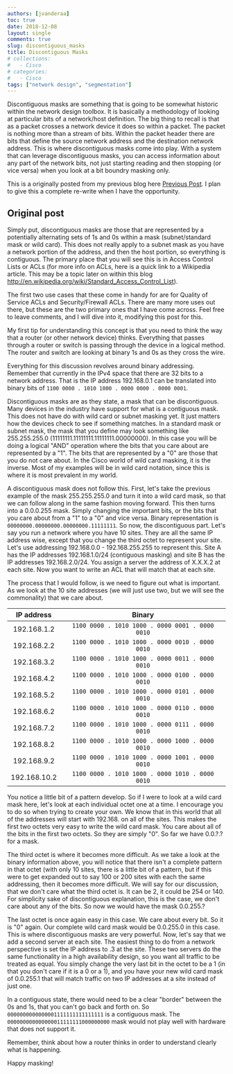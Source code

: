 ```yaml
---
authors: [jvanderaa]
toc: true
date: 2018-12-08
layout: single
comments: true
slug: discontiguous_masks
title: Discontiguous Masks
# collections:
#   - Cisco
# categories:
#   - Cisco
tags: ["network design", "segmentation"]
---
```


Discontiguous masks are something that is going to be somewhat historic within the network design toolbox. It is basically a methodology of looking at particular bits of a network/host definition. The big thing to recall is that as a packet crosses a network device it does so within a packet. The packet is nothing more than a stream of bits. Within the packet header there are bits that define the source network address and the destination network address. This is where discontiguous masks come into play. With a system that can leverage discontiguous masks, you can access information about any part of the network bits, not just starting reading and then stopping (or vice versa) when you look at a bit boundry masking only.

<!-- more -->

This is a originally posted from my previous blog here  [Previous Post](https://connectforall.blogspot.com/2011/06/discontiguous-masks.html). I plan to give this a complete re-write when I have the opportunity.

## Original post

Simply put, discontiguous masks are those that are represented by a potentially alternating sets of 1s and 0s within a mask (subnet/standard mask or wild card). This does not really apply to a subnet mask as you have a network portion of the address, and then the host portion, so everything is contiguous. The primary place that you will see this is in Access Control Lists or ACLs (for more info on ACLs, here is a quick link to a Wikipedia article. This may be a topic later on within this blog http://en.wikipedia.org/wiki/Standard_Access_Control_List).  

The first two use cases that these come in handy for are for Quality of Service ACLs and Security/Firewall ACLs. There are many more uses out there, but these are the two primary ones that I have come across. Feel free to leave comments, and I will dive into it, modifying this post for this.

My first tip for understanding this concept is that you need to think the way that a router (or other network device) thinks. Everything that passes through a router or switch is passing through the device in a logical method. The router and switch are looking at binary 1s and 0s as they cross the wire.  

Everything for this discussion revolves around binary addressing. Remember that currently in the IPv4 space that there are 32 bits to a network address. That is the IP address 192.168.0.1 can be translated into binary bits of `1100 0000 . 1010 1000 . 0000 0000 . 0000 0001`.

Discontiguous masks are as they state, a mask that can be discontiguous. Many devices in the industry have support for what is a contiguous mask. This does not have do with wild card or subnet masking yet. It just matters how the devices check to see if something matches. In a standard mask or subnet mask, the mask that you define may look something like 255.255.255.0 (11111111.11111111.11111111.00000000). In this case you will be doing a logical "AND" operation where the bits that you care about are represented by a "1".  The bits that are represented by a "0" are those that you do not care about. In the Cisco world of wild card masking, it is the inverse. Most of my examples will be in wild card notation, since this is where it is most prevalent in my world.

A discontiguous mask does not follow this. First, let's take the previous example of the mask 255.255.255.0 and turn it into a wild card mask, so that we can follow along in the same fashion moving forward. This then turns into a 0.0.0.255 mask. Simply changing the important bits, or the bits that you care about from a "1" to a "0" and vice versa. Binary representation is `00000000.00000000.00000000.11111111`. So now, the discontiguous part. Let's say you run a network where you have 10 sites. They are all the same IP address wise, except that you change the third octet to represent your site. Let's use addressing 192.168.0.0 - 192.168.255.255 to represent this. Site A has the IP addresses 192.168.1.0/24 (contiguous masking) and site B has the IP addresses  192.168.2.0/24. You assign a server the address of X.X.X.2 at each site. Now you want to write an ACL that will match that at each site.

The process that I would follow, is we need to figure out what is important. As we look at the 10 site  addresses (we will just use two, but we will see the commonality) that we care about.

|  IP address  |                     Binary                      |
| :----------: | :---------------------------------------------: |
| 192.168.1.2  | `1100 0000 . 1010 1000 . 0000 0001 . 0000 0010` |
| 192.168.2.2  | `1100 0000 . 1010 1000 . 0000 0010 . 0000 0010` |
| 192.168.3.2  | `1100 0000 . 1010 1000 . 0000 0011 . 0000 0010` |
| 192.168.4.2  | `1100 0000 . 1010 1000 . 0000 0100 . 0000 0010` |
| 192.168.5.2  | `1100 0000 . 1010 1000 . 0000 0101 . 0000 0010` |
| 192.168.6.2  | `1100 0000 . 1010 1000 . 0000 0110 . 0000 0010` |
| 192.168.7.2  | `1100 0000 . 1010 1000 . 0000 0111 . 0000 0010` |
| 192.168.8.2  | `1100 0000 . 1010 1000 . 0000 1000 . 0000 0010` |
| 192.168.9.2  | `1100 0000 . 1010 1000 . 0000 1001 . 0000 0010` |
| 192.168.10.2 | `1100 0000 . 1010 1000 . 0000 1010 . 0000 0010` |

You notice a little bit of a pattern develop. So if I were to look at a wild card mask here, let's look at each individual octet one at a time. I encourage you to do so when trying to create your own. We know that in this world that all of the addresses will start with 192.168. on all of the sites. This makes the first two octets very easy to write the wild card mask. You care about all of the bits in the first two octets. So they are simply "0". So far we have 0.0.?.? for a mask.  

The third octet is where it becomes more difficult. As we take a look at the binary information above, you will notice that there isn't a complete pattern in that octet (with only 10 sites, there is a little bit of a pattern, but if this were to get expanded out to say 100 or 200 sites with each the same addressing, then it becomes more difficult. We will say for our discussion, that we don't care what the third octet is. It can be 2, it could be 254 or 140. For simplicity sake of discontiguous explanation, this is the case, we don't care about any of the bits. So now we would have the mask 0.0.255.?

The last octet is once again easy in this case. We care about every bit. So it is "0" again. Our complete wild card mask would be 0.0.255.0 in this case. This is where discontiguous masks are very powerful. Now, let's say that we add a second server at each site. The easiest thing to do from a network perspective is set the IP address to .3 at the site. These two servers do the same functionality in a high availability design, so you want all traffic to be treated as equal. You simply change the very last bit in the octet to be a 1 (in that you don't care if it is a 0 or a 1), and you have your new wild card mask of 0.0.255.1 that will match traffic on two IP addresses at a site instead of just one.

In a contiguous state, there would need to be a clear "border" between the 0s and 1s, that you can't go back and forth on. So `0000000000000001111111111111111` is a contiguous mask. The `000000000000000011111111000000000` mask would not play well with hardware that does not support it.

Remember, think about how a router thinks in order to understand clearly what is happening.

Happy masking! 